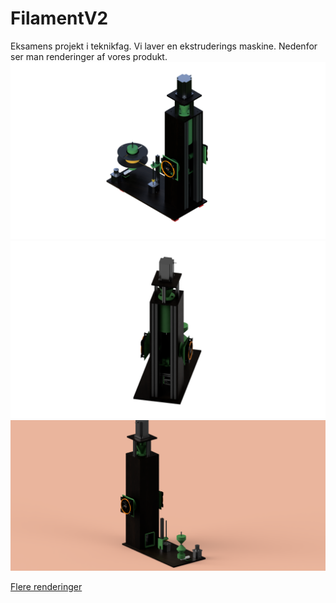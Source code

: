 # FilamentV2
Eksamens projekt i teknikfag. Vi laver en ekstruderings maskine. Nedenfor ser man renderinger af vores produkt.
![FrontView!](https://github.com/jakelele-bot/FilamentV2/blob/main/FilamentMaskine%203d%20model/renders/4k%20renders/filament_2023-Mar-22_11-14-29AM-000_CustomizedView42469713830.png)
![Sideview!](https://github.com/jakelele-bot/FilamentV2/blob/main/FilamentMaskine%203d%20model/renders/WhiteGlowFront.png)
![PINK!](https://github.com/jakelele-bot/FilamentV2/blob/main/FilamentMaskine%203d%20model/renders/Render%20with%20pink%20background.png)

[Flere renderinger](https://github.com/jakelele-bot/FilamentV2/tree/main/FilamentMaskine%203d%20model/renders)
